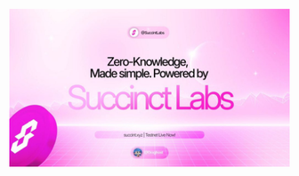 ![Oyun Ekran Görüntüsü](https://github.com/sezaras85/falling-object-game/blob/main/succinct%20pic.jpg?raw=true)
